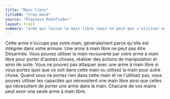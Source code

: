 ```yaml
---
title: "Main libre"
titleEN: "Free-Hand"
source: "Playtest Pathfinder"
layout: trait
summary: "arme qui laisse la main libre (mais ne peut pas s'utiliser en même temps que la main)"
---
```

Cette arme n'occupe pas votre main, généralement parce qu'elle est intégrée dans votre armure. Une arme à main libre ne peut pas être Désarmée. Vous pouvez utiliser la main recouverte par votre arme à main libre pour porter d'autres choses, réaliser des actions de manipulation et ainsi de suite. Vous ne pouvez pas attaquer avec une arme à main libre si vous portez quoi que ce soit dans cette main ou utilisez la main pour autre chose. Quand vous ne portez rien dans cette main et ne l'utilisez pas, vous pouvez utiliser les capacités qui nécessitent une main libre ainsi que celles qui nécessitent de porter une arme dans la main. Chacune de vos mains peut avoir une seule arme à main libre.
